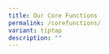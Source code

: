 ```yaml
---
title: Our Core Functions
permalink: /corefunctions/
variant: tiptap
description: ""
---
```

<p></p>